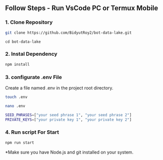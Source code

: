 ## Follow Steps - Run VsCode PC or Termux Mobile

### 1. Clone Repository

```bash
git clone https://github.com/BidyutRoy2/bot-data-lake.git
```

```
cd bot-data-lake
```

### 2. Instal Dependency

```bash
npm install
```

### 3. configurate .env File

Create a file named .env in the project root directory.

```bash
touch .env
```

```bash
nano .env
```

```bash
SEED_PHRASES=["your seed phrase 1", "your seed phrase 2"]
PRIVATE_KEYS=["your private key 1", "your private key 2"]
```

### 4. Run script For Start

```bash
npm run start
```

\*Make sure you have Node.js and git installed on your system.
